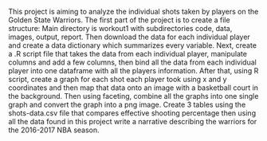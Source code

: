 This project is aiming to analyze the individual shots taken by players on the Golden State Warriors. 
The first part of the project is to create a file structure: Main directory is workout1 with subdirectories code, data, images, output, report.
Then download the data for each individual player and create a data dictionary which summarizes every variable.
Next, create a .R script file that takes the data from each individual player, manipulate columns and add a few columns, then bind all the data from each individual player into one dataframe with all the players information.
After that, using R script, create a graph for each shot each player took using x and y coordinates and then map that data onto an image with a basketball court in the background. Then using faceting, combine all the graphs into one single graph and convert the graph into a png image.
Create 3 tables using the shots-data.csv file that compares effective shooting percentage then using all the data found in this project write a narrative describing the warriors for the 2016-2017 NBA season.

